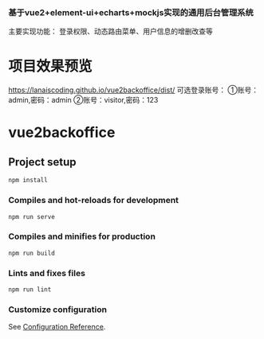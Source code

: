 ### 基于vue2+element-ui+echarts+mockjs实现的通用后台管理系统
主要实现功能：
登录权限、动态路由菜单、用户信息的增删改查等


# 项目效果预览
https://lanaiscoding.github.io/vue2backoffice/dist/
可选登录账号：
①账号：admin,密码：admin
②账号：visitor,密码：123

# vue2backoffice

## Project setup
```
npm install
```

### Compiles and hot-reloads for development
```
npm run serve
```

### Compiles and minifies for production
```
npm run build
```

### Lints and fixes files
```
npm run lint
```

### Customize configuration
See [Configuration Reference](https://cli.vuejs.org/config/).
